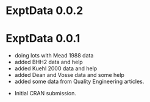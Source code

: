 # ExptData 0.0.2

# ExptData 0.0.1

- doing lots with Mead 1988 data
- added BHH2 data and help
- added Kuehl 2000 data and help
- added Dean and Vosse data and some help
- added some data from Quality Engineering articles.


* Initial CRAN submission.
